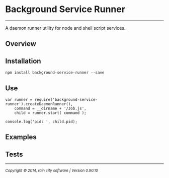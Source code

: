 # Background Service Runner
- - -

A daemon runner utility for node and shell script services.

## Overview

## Installation

	npm install background-service-runner --save

## Use

    var runner = require('background-service-runner').createDaemonRunner(),
        command = __dirname + '/Job.js',
        child = runner.start( command );
        
    console.log('pid: ', child.pid);

## Examples

## Tests

- - -
<p><small><em>Copyright © 2014, rain city software | Version 0.90.10</em></small></p>
